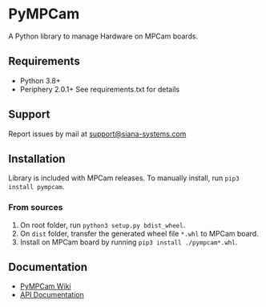 # PyMPCam
A Python library to manage Hardware on MPCam boards.

## Requirements
- Python 3.8+
- Periphery 2.0.1+
See requirements.txt for details

## Support
Report issues by mail at <support@siana-systems.com>

## Installation
Library is included with MPCam releases. To manually install, run `pip3 install pympcam`.

### From sources
1. On root folder, run `python3 setup.py bdist_wheel`.
2. On `dist` folder, transfer the generated wheel file `*.whl` to MPCam board.
3. Install on MPCam board by running `pip3 install ./pympcam*.whl`.

## Documentation
- [PyMPCam Wiki](https://siana-systems.atlassian.net/wiki/spaces/MPCAM/pages/2177827055/PyMPCam)
- [API Documentation]() <TBD>
